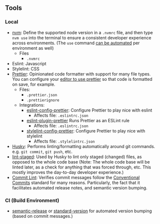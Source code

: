 ## Tools

### Local

- [nvm](https://github.com/nvm-sh/nvm): Define the supported node version in a `.nvmrc` file, and then type `nvm use` into the terminal to ensure a consistent developer experience across environments. (The `use` command [can be automated](https://github.com/nvm-sh/nvm#automatically-call-nvm-use) per environment as well)
  - Files
    - `.nvmrc`
- Eslint: Javascript
- Stylelint: CSS
- [Prettier](https://prettier.io/docs/en/index.html): Opinionated code formatter with support for many file types. You can configure your [editor to use prettier](https://prettier.io/docs/en/editors.html) so that code is formatted on save, for example.
  - Files:
    - `.prettier.json`
    - `.prettierignore`
  - Integrations:
    - [eslint-config-prettier](https://github.com/prettier/eslint-config-prettier): Configure Prettier to play nice with eslint
      - Affects file: `.eslintrc.json`
    - [eslint-plugin-prettier](https://github.com/prettier/eslint-plugin-prettier) Runs Prettier as an ESLint rule
      - Affects file: `.eslintrc.json`
    - [stylelint-config-prettier](https://github.com/prettier/stylelint-config-prettier): Configure Prettier to play nice with stylelint
      - Affects file: `.stylelintrc.json`
- [Husky](https://github.com/typicode/husky): Performs linting/formatting automatically around git commands. e.g. `git commit`, `git push`, etc.
- [lint-staged](https://github.com/okonet/lint-staged): Used by Husky to lint only staged (changed) files, as opposed to the whole code base (Note: The whole code base will be linted later, as a check for anything that was forced through, etc. This mostly improves the day-to-day developer experience.)
- [Commit Lint](https://commitlint.js.org/#/): Verifies commit messages follow the [Conventional Commits](https://www.conventionalcommits.org/en/v1.0.0/) standard for many reasons. Particularly, the fact that it facilitates automated release notes, and semantic version bumping.

### CI (Build Environment)

- [semantic-release](https://github.com/semantic-release/semantic-release) or [standard-version](https://github.com/conventional-changelog/standard-version) for automated version bumping (based on commit messages.)
